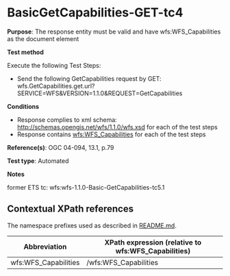 # BasicGetCapabilities-GET-tc4

**Purpose**: The response entity must be valid and have wfs:WFS_Capabilities as the document element

**Test method**

Execute the following Test Steps:

* Send the following GetCapabilities request by GET: wfs.GetCapabilities.get.url?SERVICE=WFS&VERSION=1.1.0&REQUEST=GetCapabilities

**Conditions**

* Response complies to xml schema: http://schemas.opengis.net/wfs/1.1.0/wfs.xsd for each of the test steps
* Response contains [wfs:WFS_Capabilities](#wfs:WFS_Capabilities) for each of the test steps


**Reference(s)**: OGC 04-094, 13.1, p.79

**Test type**: Automated

**Notes**

former ETS tc: wfs:wfs-1.1.0-Basic-GetCapabilities-tc5.1


## Contextual XPath references

The namespace prefixes used as described in [README.md](./README.md#namespaces).

Abbreviation                                   |  XPath expression (relative to wfs:WFS_Capabilities)
-----------------------------------------------| -------------------------------------------------------------------------
wfs:WFS_Capabilities <a name="wfs:WFS_Capabilities"></a>   | /wfs:WFS_Capabilities

